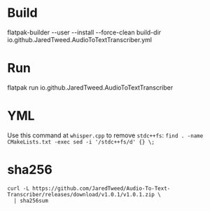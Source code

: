 # Build
flatpak-builder --user --install --force-clean build-dir   io.github.JaredTweed.AudioToTextTranscriber.yml

# Run
flatpak run io.github.JaredTweed.AudioToTextTranscriber

# YML
Use this command at `whisper.cpp` to remove `stdc++fs`:  `find . -name CMakeLists.txt -exec sed -i '/stdc++fs/d' {} \;`

# sha256
```
curl -L https://github.com/JaredTweed/Audio-To-Text-Transcriber/releases/download/v1.0.1/v1.0.1.zip \
  | sha256sum
```